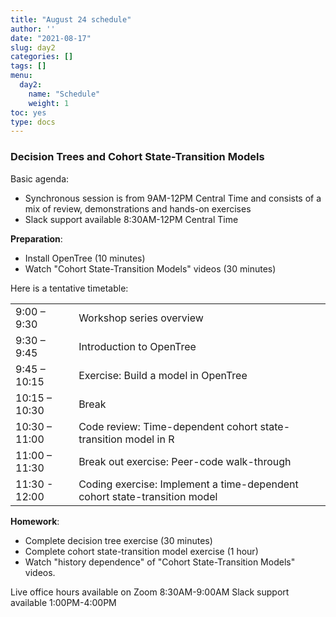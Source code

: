 ```yaml
---
title: "August 24 schedule"
author: ''
date: "2021-08-17"
slug: day2
categories: []
tags: []
menu:
  day2:
    name: "Schedule"
    weight: 1
toc: yes
type: docs
---
```


### Decision Trees and Cohort State-Transition Models

Basic agenda:

- Synchronous session is from 9AM-12PM Central Time and consists of a mix of review, demonstrations and hands-on exercises
- Slack support available 8:30AM-12PM Central Time

**Preparation**:

- Install OpenTree (10 minutes)
- Watch "Cohort State-Transition Models" videos (30 minutes)

Here is a tentative timetable:

|                            |            |
|--------------------------------------------|:------------------|
| 9:00 – 9:30  | Workshop series overview |
| 9:30 – 9:45 | Introduction to OpenTree | 
| 9:45 – 10:15 | Exercise: Build a model in OpenTree |
| 10:15 – 10:30 | Break |
| 10:30 – 11:00 | Code review: Time-dependent cohort state-transition model in R |
| 11:00 – 11:30 | Break out exercise: Peer-code walk-through |
| 11:30 - 12:00 | Coding exercise: Implement a time-dependent cohort state-transition model |

**Homework**:

- Complete decision tree exercise (30 minutes)
- Complete cohort state-transition model exercise (1 hour)
- Watch "history dependence" of "Cohort State-Transition Models" videos. 

Live office hours available on Zoom 8:30AM-9:00AM
Slack support available 1:00PM-4:00PM

